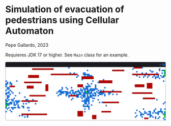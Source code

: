 # Simulation of evacuation of pedestrians using Cellular Automaton

Pepe Gallardo, 2023

Requieres JDK 17 or higher. See `Main` class for an example.

![Screenshot](./Screenshot.png?raw=true "Screenshot")